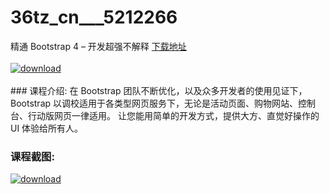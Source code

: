 # 36tz_cn___5212266
精通 Bootstrap 4 – 开发超强不解释
[下载地址](http://www.36tz.cn/article/5212266 "下载地址")
<br/></br>[![download](http://36tz.cn/muke_img/2020_04_12345-7-300x169.jpg "下载地址")](http://www.36tz.cn/article/5212266 "下载地址")
<br/></br>### 课程介绍:
在 Bootstrap 团队不断优化，以及众多开发者的使用见证下，Bootstrap 以调校适用于各类型网页服务下，无论是活动页面、购物网站、控制台、行动版网页一律适用。
让您能用简单的开发方式，提供大方、直觉好操作的 UI 体验给所有人。

### 课程截图:
[![download](http://36tz.cn/muke_img/2020_04_1-116.png "下载地址")](http://www.36tz.cn/article/5212266 "下载地址")
